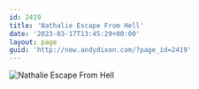 ```yaml
---
id: 2419
title: 'Nathalie Escape From Hell'
date: '2023-03-17T13:45:29+00:00'
layout: page
guid: 'http://new.andydixon.com/?page_id=2419'
---
```


![Nathalie Escape From Hell](https://i0.wp.com/assets.g8x2.ldn.idrivee2-23.com/posters/Nathalie%20Escape%20From%20Hell%2001.jpg?w=1200&ssl=1 "Nathalie Escape From Hell")